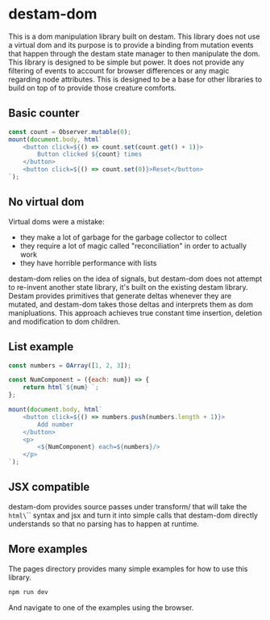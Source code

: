 # destam-dom

This is a dom manipulation library built on destam. This library does not use a virtual dom and its purpose is to provide a binding from mutation events that happen through the destam state manager to then manipulate the dom. This library is designed to be simple but power. It does not provide any filtering of events to account for browser differences or any magic regarding node attributes. This is designed to be a base for other libraries to build on top of to provide those creature comforts.

## Basic counter
```js
const count = Observer.mutable(0);
mount(document.body, html`
	<button click=${() => count.set(count.get() + 1)}>
		Button clicked ${count} times
	</button>
	<button click=${() => count.set(0)}>Reset</button>
`);
```

## No virtual dom
Virtual doms were a mistake:
- they make a lot of garbage for the garbage collector to collect
- they require a lot of magic called "reconciliation" in order to actually work
- they have horrible performance with lists

destam-dom relies on the idea of signals, but destam-dom does not attempt to re-invent another state library, it's built on the existing destam library. Destam provides primitives that generate deltas whenever they are mutated, and destam-dom takes those deltas and interprets them as dom manipluations. This approach achieves true constant time insertion, deletion and modification to dom children.

## List example
```js
const numbers = OArray([1, 2, 3]);

const NumComponent = ({each: num}) => {
	return html`${num} `;
};

mount(document.body, html`
	<button click=${() => numbers.push(numbers.length + 1)}>
		Add number
	</button>
	<p>
		<${NumComponent} each=${numbers}/>
	</p>
`);
```

## JSX compatible
destam-dom provides source passes under transform/ that will take the `html\`\`` syntax and jsx and turn it into simple calls that destam-dom directly understands so that no parsing has to happen at runtime.

## More examples
The pages directory provides many simple examples for how to use this library.
```bash
npm run dev
```
And navigate to one of the examples using the browser.
